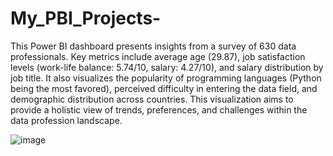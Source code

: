 # My_PBI_Projects-
This Power BI dashboard presents insights from a survey of 630 data professionals. Key metrics include average age (29.87), job satisfaction levels (work-life balance: 5.74/10, salary: 4.27/10), and salary distribution by job title. It also visualizes the popularity of programming languages (Python being the most favored), perceived difficulty in entering the data field, and demographic distribution across countries. This visualization aims to provide a holistic view of trends, preferences, and challenges within the data profession landscape.


![image](https://github.com/user-attachments/assets/87f55f39-9892-4900-ab18-1b08c5d1d4cd)
